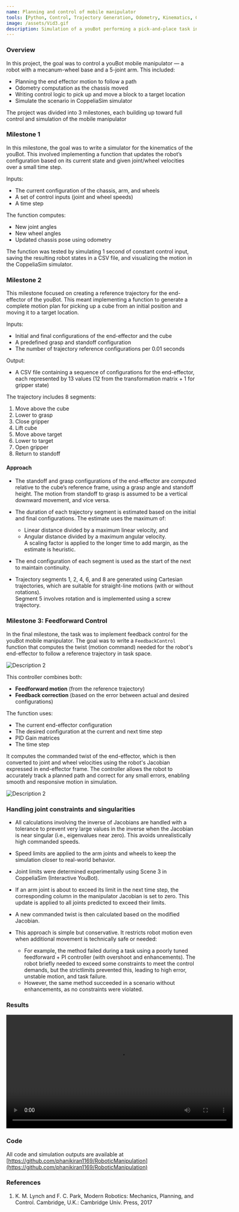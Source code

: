 ```yaml
---
name: Planning and control of mobile manipulator
tools: [Python, Control, Trajectory Generation, Odometry, Kinematics, CoppeliaSim]
image: /assets/Vid3.gif
description: Simulation of a youBot performing a pick-and-place task in CoppeliaSim
---
```


### Overview
In this project, the goal was to control a youBot mobile manipulator — a robot with a mecanum-wheel base and a 5-joint arm. This included:
- Planning the end effector motion to follow a path
- Odometry computation as the chassis moved
- Writing control logic to pick up and move a block to a target location
- Simulate the scenario in CoppeliaSim simulator

The project was divided into 3 milestones, each building up toward full control and simulation of the mobile manipulator

### Milestone 1
In this milestone, the goal was to write a simulator for the kinematics of the youBot. This involved implementing a function that updates the robot’s configuration based on its current state and given joint/wheel velocities over a small time step.

Inputs:
- The current configuration of the chassis, arm, and wheels
- A set of control inputs (joint and wheel speeds)
- A time step

The function computes:
- New joint angles
- New wheel angles
- Updated chassis pose using odometry

The function was tested by simulating 1 second of constant control input, saving the resulting robot states in a CSV file, and visualizing the motion in the CoppeliaSim simulator.

### Milestone 2
This milestone focused on creating a reference trajectory for the end-effector of the youBot. This meant implementing a function to generate a complete motion plan for picking up a cube from an initial position and moving it to a target location.

Inputs:
- Initial and final configurations of the end-effector and the cube
- A predefined grasp and standoff configuration
- The number of trajectory reference configurations per 0.01 seconds

Output:
- A CSV file containing a sequence of configurations for the end-effector, each represented by 13 values (12 from the transformation matrix + 1 for gripper state)

The trajectory includes 8 segments:
1. Move above the cube
2. Lower to grasp
3. Close gripper
4. Lift cube
5. Move above target
6. Lower to target
7. Open gripper
8. Return to standoff

#### Approach

- The standoff and grasp configurations of the end-effector are computed relative to the cube’s reference frame, using a grasp angle and standoff height. The motion from standoff to grasp is assumed to be a vertical downward movement, and vice versa.

- The duration of each trajectory segment is estimated based on the initial and final configurations. The estimate uses the maximum of:
  - Linear distance divided by a maximum linear velocity, and
  - Angular distance divided by a maximum angular velocity.  
  A scaling factor is applied to the longer time to add margin, as the estimate is heuristic.

- The end configuration of each segment is used as the start of the next to maintain continuity.

- Trajectory segments 1, 2, 4, 6, and 8 are generated using Cartesian trajectories, which are suitable for straight-line motions (with or without rotations).  
  Segment 5 involves rotation and is implemented using a screw trajectory.

### Milestone 3: Feedforward Control

In the final milestone, the task was to implement feedback control for the youBot mobile manipulator. The goal was to write a `FeedbackControl` function that computes the twist (motion command) needed for the robot's end-effector to follow a reference trajectory in task space.

<div style="display: flex; flex-wrap: wrap; gap: 5px;">
  <img src="{{ site.url }}{{ site.baseurl }}/assets/Img14.png" alt="Description 2" style="width: auto; max-width: 500px; height: auto;">
</div>


This controller combines both:
- **Feedforward motion** (from the reference trajectory)
- **Feedback correction** (based on the error between actual and desired configurations)

The function uses:
- The current end-effector configuration
- The desired configuration at the current and next time step
- PID Gain matrices
- The time step

It computes the commanded twist of the end-effector, which is then converted to joint and wheel velocities using the robot's Jacobian expressed in end-effector frame. The controller allows the robot to accurately track a planned path and correct for any small errors, enabling smooth and responsive motion in simulation.

<div style="display: flex; flex-wrap: wrap; gap: 5px;">
  <img src="{{ site.url }}{{ site.baseurl }}/assets/Img15.png" alt="Description 2" style="width: auto; max-width: 125px; height: auto;">
</div>

### Handling joint constraints and singularities

- All calculations involving the inverse of Jacobians are handled with a tolerance to prevent very large values in the inverse when the Jacobian is near singular (i.e., eigenvalues near zero). This avoids unrealistically high commanded speeds.

- Speed limits are applied to the arm joints and wheels to keep the simulation closer to real-world behavior.

- Joint limits were determined experimentally using Scene 3 in CoppeliaSim (Interactive YouBot).

- If an arm joint is about to exceed its limit in the next time step, the corresponding column in the manipulator Jacobian is set to zero. This update is applied to all joints predicted to exceed their limits.

- A new commanded twist is then calculated based on the modified Jacobian.

- This approach is simple but conservative. It restricts robot motion even when additional movement is technically safe or needed:
  - For example, the method failed during a task using a poorly tuned feedforward + PI controller (with overshoot and enhancements). The robot briefly needed to exceed some constraints to meet the control demands, but the strictlimits prevented this, leading to high error, unstable motion, and task failure.
  - However, the same method succeeded in a scenario without enhancements, as no constraints were violated.

### Results

<div style="text-align: center;">
  <video width="600" controls>
    <source src="{{ site.url }}{{ site.baseurl }}/assets/Vid3.mp4" type="video/mp4">
    Your browser does not support the video tag.
  </video>
</div>

### Code

All code and simulation outputs are available at [https://github.com/phanikiran1169/RoboticManipulation](https://github.com/phanikiran1169/RoboticManipulation)

### References

1. K. M. Lynch and F. C. Park, Modern Robotics: Mechanics, Planning, and Control. Cambridge, U.K.: Cambridge Univ. Press, 2017